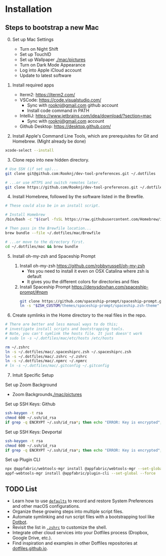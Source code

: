# Installation

## Steps to bootstrap a new Mac
0. Set up Mac Settings
    - Turn on Night Shift
    - Set up TouchID
    - Set up Wallpaper [./mac/pictures](./mac/pictures)
    - Turn on Dark Mode Appearance
    - Log into Apple iCloud account
    - Update to latest software

1. Install required apps

    - Iterm2: https://iterm2.com/
    - VSCode: https://code.visualstudio.com/
        - Sync with rooknj@gmail.com github account 
        - Install code command in PATH
    - IntelliJ: https://www.jetbrains.com/idea/download/?section=mac
        - Sync with rooknj@gmail.com account 
    - Github Desktop: https://desktop.github.com/

2. Install Apple's Command Line Tools, which are prerequisites for Git and Homebrew. (Might already be done)

```zsh
xcode-select --install
```


3. Clone repo into new hidden directory.

```zsh
# Use SSH (if set up)...
git clone git@github.com:Rooknj/dev-tool-preferences.git ~/.dotfiles

# ...or use HTTPS and switch remotes later.
git clone https://github.com/Rooknj/dev-tool-preferences.git ~/.dotfiles
```

4. Install Homebrew, followed by the software listed in the Brewfile.

```zsh
# These could also be in an install script.

# Install Homebrew
/bin/bash -c "$(curl -fsSL https://raw.githubusercontent.com/Homebrew/install/HEAD/install.sh)"

# Then pass in the Brewfile location...
brew bundle --file ~/.dotfiles/mac/Brewfile

# ...or move to the directory first.
cd ~/.dotfiles/mac && brew bundle
```

5. Install oh-my-zsh and Spaceship Prompt
    1. Install oh-my-zsh https://github.com/robbyrussell/oh-my-zsh
        - Yes you need to install it even on OSX Catalina where zsh is default
        - It gives you the different colors for directories and files
    2. Install Spaceship Prompt https://denysdovhan.com/spaceship-prompt/#npm
        ```zsh
        git clone https://github.com/spaceship-prompt/spaceship-prompt.git "$ZSH_CUSTOM/themes/spaceship-prompt" --depth=1
        ln -s "$ZSH_CUSTOM/themes/spaceship-prompt/spaceship.zsh-theme" "$ZSH_CUSTOM/themes/spaceship.zsh-theme"
        ```

6. Create symlinks in the Home directory to the real files in the repo.

```zsh
# There are better and less manual ways to do this;
# investigate install scripts and bootstrapping tools.
# Note, you can't symlink the hosts file. It just doesn't work
# sudo ln -s ~/.dotfiles/mac/etc/hosts /etc/hosts

rm ~/.zshrc
ln -s ~/.dotfiles/mac/.spaceshiprc.zsh ~/.spaceshiprc.zsh
ln -s ~/.dotfiles/mac/.zshrc ~/.zshrc
ln -s ~/.dotfiles/mac/.npmrc ~/.npmrc
# ln -s ~/.dotfiles/mac/.gitconfig ~/.gitconfig
```

7. Intuit Specific Setup

Set up Zoom Background
- Zoom Backgrounds[./mac/pictures](./mac/pictures)


Set up SSH Keys: Github
```zsh
ssh-keygen -t rsa
chmod 600 ~/.ssh/id_rsa
if grep -q ENCRYPT ~/.ssh/id_rsa*; then echo "ERROR: Key is encrypted"; else echo "Key is good."; fi
```

Set up SSH Keys: Devportal
```zsh
ssh-keygen -t rsa
chmod 600 ~/.ssh/id_rsa
if grep -q ENCRYPT ~/.ssh/id_rsa*; then echo "ERROR: Key is encrypted"; else echo "Key is good."; fi
```

Set up Plugin CLI
```zsh
npx @appfabric/webtools-mgr install @appfabric/webtools-mgr --set-global --force
appf-webtools-mgr install @appfabric/plugin-cli --set-global --force

```

## TODO List

- Learn how to use [`defaults`](https://macos-defaults.com/#%F0%9F%99%8B-what-s-a-defaults-command) to record and restore System Preferences and other macOS configurations.
- Organize these growing steps into multiple script files.
- Automate symlinking and run script files with a bootstrapping tool like [Dotbot](https://github.com/anishathalye/dotbot).
- Revisit the list in [`.zshrc`](.zshrc) to customize the shell.
- Integrate other cloud services into your Dotfiles process (Dropbox, Google Drive, etc.).
- Find inspiration and examples in other Doffiles repositories at [dotfiles.github.io](https://dotfiles.github.io/).
